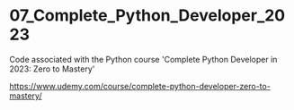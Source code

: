 # 07_Complete_Python_Developer_2023

Code associated with the Python course 'Complete Python Developer in 2023: Zero to Mastery'

https://www.udemy.com/course/complete-python-developer-zero-to-mastery/
